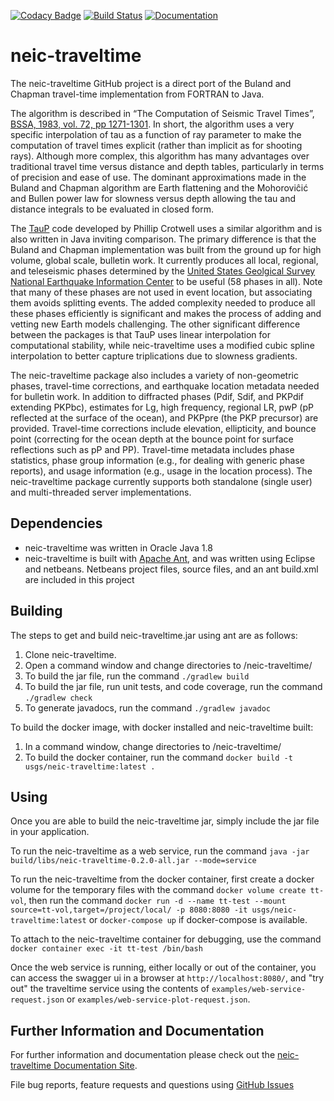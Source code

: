 [![Codacy Badge](https://api.codacy.com/project/badge/Grade/04492b4350e744c6bf2ecc3560a66a5a)](https://app.codacy.com/app/jpatton-USGS/neic-traveltime?utm_source=github.com&utm_medium=referral&utm_content=usgs/neic-traveltime&utm_campaign=badger)
[![Build Status](https://travis-ci.org/usgs/neic-traveltime.svg?branch=master)](https://travis-ci.org/usgs/neic-traveltime)
[![Documentation](https://usgs.github.io/neic-traveltime/codedocumented.svg)](https://usgs.github.io/neic-traveltime/)

# neic-traveltime
The neic-traveltime GitHub project is a direct port of the Buland and Chapman travel-time implementation from FORTRAN to Java. 

The algorithm is described in “The Computation of Seismic Travel Times”, [BSSA, 1983, vol. 72, pp 1271-1301](https://pubs.geoscienceworld.org/ssa/bssa/article/73/5/1271/118430/the-computation-of-seismic-travel-times). In short, the algorithm uses a very specific interpolation of tau as a function of ray parameter to make the computation of travel times explicit (rather than implicit as for shooting rays). Although more complex, this algorithm has many advantages over traditional travel time versus distance and depth tables, particularly in terms of precision and ease of use. The dominant approximations made in the Buland and Chapman algorithm are Earth flattening and the Mohoroviĉić and Bullen power law for slowness versus depth allowing the tau and distance integrals to be evaluated in closed form.

The [TauP](https://github.com/crotwell/TauP) code developed by Phillip Crotwell uses a similar algorithm and is also written in Java inviting comparison. The primary difference is that the Buland and Chapman implementation was built from the ground up for high volume, global scale, bulletin work. It currently produces all local, regional, and teleseismic phases determined by the [United States Geolgical Survey National Earthquake Information Center](https://earthquake.usgs.gov/contactus/golden/neic.php) to be useful (58 phases in all). Note that many of these phases are not used in event location, but associating them avoids splitting events. The added complexity needed to produce all these phases efficiently is significant and makes the process of adding and vetting new Earth models challenging. The other significant difference between the packages is that TauP uses linear interpolation for computational stability, while neic-traveltime uses a modified cubic spline interpolation to better capture triplications due to slowness gradients.

The neic-traveltime package also includes a variety of non-geometric phases, travel-time corrections, and earthquake
location metadata needed for bulletin work. In addition to diffracted phases (Pdif, Sdif, and PKPdif extending PKPbc), estimates for Lg, high frequency, regional LR, pwP (pP reflected at the surface of the ocean), and PKPpre (the PKP precursor) are provided. Travel-time corrections include elevation, ellipticity, and bounce point (correcting for the ocean depth at the bounce point for surface reflections such as pP and PP). Travel-time metadata includes phase statistics, phase group information (e.g., for dealing with generic phase reports), and usage information (e.g., usage in the location process). The
neic-traveltime package currently supports both standalone (single user) and multi-threaded server implementations.

Dependencies
------
* neic-traveltime was written in Oracle Java 1.8
* neic-traveltime is built with [Apache Ant](http://ant.apache.org/), and was
written using Eclipse and netbeans.  Netbeans project files, source files,
and an ant build.xml are included in this project

Building
------
The steps to get and build neic-traveltime.jar using ant are as follows:

1. Clone neic-traveltime.
2. Open a command window and change directories to /neic-traveltime/
3. To build the jar file, run the command `./gradlew build`
4. To build the jar file, run unit tests, and code coverage, run the command `./gradlew check`
5. To generate javadocs, run the command `./gradlew javadoc`

To build the docker image, with docker installed and neic-traveltime built:

1. In a command window, change directories to /neic-traveltime/
2. To build the docker container, run the command `docker build -t usgs/neic-traveltime:latest .`

Using
-----
Once you are able to build the neic-traveltime jar, simply include the jar
file in your application.

To run the neic-traveltime as a web service, run the command `java -jar build/libs/neic-traveltime-0.2.0-all.jar --mode=service`

To run the neic-traveltime from the docker container, first create a docker volume for the temporary files with the command `docker volume create tt-vol`, then run the command `docker run -d --name tt-test --mount source=tt-vol,target=/project/local/ -p 8080:8080 -it usgs/neic-traveltime:latest` or `docker-compose up` if docker-compose is available.

To attach to the neic-traveltime container for debugging, use the command `docker container exec -it tt-test /bin/bash`

Once the web service is running, either locally or out of the container, you can access the swagger ui in a browser at `http://localhost:8080/`, and "try out" the traveltime service using the contents of `examples/web-service-request.json` or `examples/web-service-plot-request.json`.

Further Information and Documentation
------
For further information and documentation please check out the [neic-traveltime Documentation Site](https://usgs.github.io/neic-traveltime/).

File bug reports, feature requests and questions using [GitHub Issues](https://github.com/usgs/neic-traveltime/issues)
